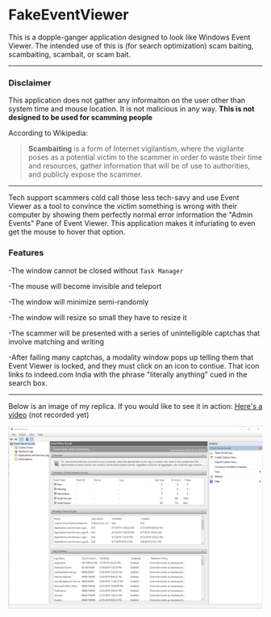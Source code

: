 # FakeEventViewer

This is a dopple-ganger application designed to look like Windows Event Viewer. The intended use of this is (for search optimization) scam baiting, scambaiting, scambait, or scam bait.

---
### Disclaimer
This application does not gather any informaiton on the user other than system time and mouse location. It is not malicious in any way. **This is not designed to be used for scamming people**

According to Wikipedia: 

> **Scambaiting** is a form of Internet vigilantism, where the vigilante poses as a potential victim to the scammer in order to waste their time and resources, gather information that will be of use to authorities, and publicly expose the scammer.


---

Tech support scammers cold call those less tech-savy and use Event Viewer as a tool to convince the victim something is wrong with their computer by showing them perfectly normal error information the "Admin Events" Pane of Event Viewer. This application makes it infuriating to even get the mouse to hover that option.

### Features

-The window cannot be closed without `Task Manager`

-The mouse will become invisible and teleport

-The window will minimize semi-randomly

-The window will resize so small they have to resize it

-The scammer will be presented with a series of unintelligible captchas that involve matching and writing

-After failing many captchas, a modality window pops up telling them that Event Viewer is locked, and they must click on an icon to contiue. That icon links to indeed.com India with the phrase "literally anything" cued in the search box.


---

Below is an image of my replica. If you would like to see it in action: [Here's a video](www.youtube.com) (not recorded yet)



![](src/imageAssets/EventViewerScreenshot.png)
